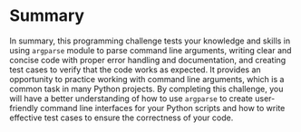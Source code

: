 # Summary

In summary, this programming challenge tests your knowledge and skills in using `argparse` module to parse command line arguments, writing clear and concise code with proper error handling and documentation, and creating test cases to verify that the code works as expected. It provides an opportunity to practice working with command line arguments, which is a common task in many Python projects. By completing this challenge, you will have a better understanding of how to use `argparse` to create user-friendly command line interfaces for your Python scripts and how to write effective test cases to ensure the correctness of your code.
